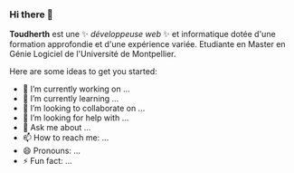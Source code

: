 ### Hi there 👋

**Toudherth** est une ✨ _développeuse web_ ✨ et informatique dotée d'une formation approfondie et d'une expérience variée. Etudiante en Master en Génie Logiciel de l'Université de Montpellier.



Here are some ideas to get you started:

- 🔭 I’m currently working on ...
- 🌱 I’m currently learning ...
- 👯 I’m looking to collaborate on ...
- 🤔 I’m looking for help with ...
- 💬 Ask me about ...
- 📫 How to reach me: ...
- 😄 Pronouns: ...
- ⚡ Fun fact: ...




